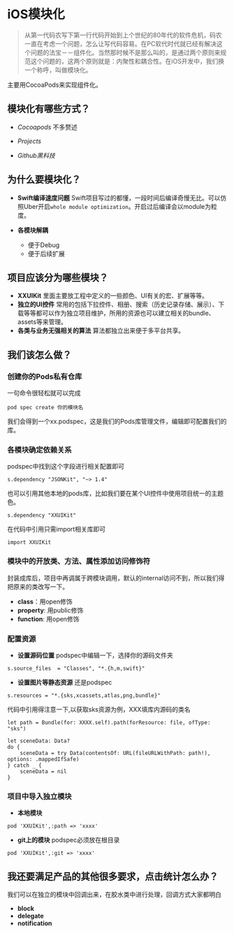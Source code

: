 # iOS模块化
> 从第一代码农写下第一行代码开始到上个世纪的80年代的软件危机，码农一直在考虑一个问题，怎么让写代码容易。在PC软代时代就已经有解决这个问题的法宝－－组件化。当然那时候不是那么叫的，是通过两个原则来规范这个问题的，这两个原则就是：内聚性和耦合性。在iOS开发中，我们换一个称呼，叫做模块化。

主要用CocoaPods来实现组件化。

## 模块化有哪些方式？
- *Cocoapods*
  不多赘述

- *Projects*

- *Github黑科技*

## 为什么要模块化？
- **Swift编译速度问题**
  Swift项目写过的都懂，一段时间后编译奇慢无比。可以仿照Uber开启`whole module optimization`。开启过后编译会以module为粒度。

- **各模块解耦**
  - 便于Debug
  - 便于后续扩展

## 项目应该分为哪些模块？
- **XXUIKit**
里面主要放工程中定义的一些颜色、UI有关的宏、扩展等等。
- **独立的UI控件**
 常用的包括下拉控件、相册、搜索（历史记录存储、展示）、下载等等都可以作为独立项目维护，所用的资源也可以建立相关的bundle、assets等来管理。
- **各类与业务无强相关的算法**
算法都独立出来便于多平台共享。

## 我们该怎么做？

### 创建你的Pods私有仓库
  一句命令很轻松就可以完成
```
pod spec create 你的模块名
```
我们会得到一个xx.podspec，这是我们的Pods库管理文件，编辑即可配置我们的库。

### 各模块确定依赖关系
  podspec中找到这个字段进行相关配置即可
```
s.dependency "JSONKit", "~> 1.4"
```
也可以引用其他本地的pods库，比如我们要在某个UI控件中使用项目统一的主题色。
```
s.dependency "XXUIKit"
```
在代码中引用只需import相关库即可
```
import XXUIKit
```
### 模块中的开放类、方法、属性添加访问修饰符
封装成库后，项目中再调属于跨模块调用，默认的internal访问不到，所以我们得把原来的类改写一下。
- **class**：用open修饰
- **property**: 用public修饰
- **function**: 用open修饰

### 配置资源
- **设置源码位置**
  podspec中编辑一下，选择你的源码文件夹
```
s.source_files  = "Classes", "*.{h,m,swift}"
```
- **设置图片等静态资源**
  还是podspec
```
s.resources = "*.{sks,xcassets,atlas,png,bundle}"
```
代码中引用得注意一下,以获取sks资源为例，XXX填库内源码的类名
```
let path = Bundle(for: XXXX.self).path(forResource: file, ofType: "sks")
        
let sceneData: Data?
do {
    sceneData = try Data(contentsOf: URL(fileURLWithPath: path!), options: .mappedIfSafe)
} catch _ {
    sceneData = nil
}
```

### 项目中导入独立模块
- **本地模块**
```
pod 'XXUIKit',:path => 'xxxx'
```
- **git上的模块**
  podspec必须放在根目录
```
pod 'XXUIKit',:git => 'xxxx'
```
## 我还要满足产品的其他很多要求，点击统计怎么办？

我们可以在独立的模块中回调出来，在胶水类中进行处理，回调方式大家都明白
- **block**
- **delegate**
- **notification**
